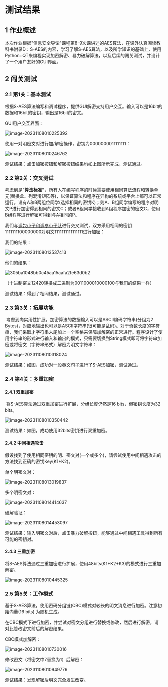 # 测试结果



## 1 作业概述

本次作业根据"信息安全导论"课程第8-9次课讲述的AES算法，在课外认真阅读教科书附录D：S-AES的内容，学习了解S-AES算法，以及所学知识的基础上，使用Python+QT来编程实现加密解密、暴力破解算法，以及后续的闯关测试，并设计了一个用户友好的GUI界面。



## 2 闯关测试

### 2.1 第1关：**基本测试**

​       根据S-AES算法编写和调试程序，提供GUI解密支持用户交互。输入可以是16bit的数据和16bit的密钥，输出是16bit的密文。

GUI用户交互界面：

![image-20231108010225392](assets/image-20231108010225392.png)

使用一对明密文对进行加/解密操作，密钥为0000000011111111：

![image-20231108010246762](assets/image-20231108010246762.png)

测试结果：点击加密按钮和解密按钮结果均如上图所示完成，测试通过。

### 2.2 第2关：交叉测试

​	考虑到是"**算法标准"**，所有人在编写程序的时候需要使用相同算法流程和转换单元(替换盒、列混淆矩阵等)，以保证算法和程序在异构的系统或平台上都可以正常运行。设有A和B两组位同学(选择相同的密钥K)；则A、B组同学编写的程序对明文P进行加密得到相同的密文C；或者B组同学接收到A组程序加密的密文C，使用B组程序进行解密可得到与A相同的P。

 我们与[调包小子和调参小子队](https://github.com/DeusExMachina2/S-AES)进行交叉测试，双方采用相同的密钥1111111100000000对明文1111111111111111进行加密：

我们的结果：

![image-20231108013537413](assets/image-20231108013537413.png)

他们的结果：

![305ba1048bb0c45aa15aafa2fe63d0b2](assets/305ba1048bb0c45aa15aafa2fe63d0b2.png)

（十进制密文12420转换成二进制为0011000010000100与我们的结果一样）

测试结果：得到了相同结果，测试通过。

### 2.3 第3关：拓展功能

​	考虑到向实用性扩展，加密算法的数据输入可以是ASCII编码字符串(分组为2 Bytes)，对应地输出也可以是ASCII字符串(很可能是乱码)。对于奇数长度的字符串，我们采取才字符串末尾加上一个空格来保障加解密的正常进行。程序设计了使用字符串的形式进行输入和输出的模式，只需要切换到String模式即可将字符串加密或将密文（字符串形式）解密为明文字符串：

![image-20231108010318024](assets/image-20231108010318024.png)

测试结果：如图，成功对一段英文句子进行了S-AES加密，测试通过。

### 2.4 第4关：多重加密

#### 2.4.1 双重加密

​	将S-AES算法通过双重加密进行扩展，分组长度仍然是16 bits，但密钥长度为32 bits。

![image-20231108010350442](assets/image-20231108010350442.png)

测试结果：如图，成功使用32bits密钥进行双重加密。

#### 2.4.2 中间相遇攻击

​	假设找到了使用相同密钥的明、密文对(一个或多个)，请尝试使用中间相遇攻击的方法找到正确的密钥Key(K1+K2)。

单个明密文对：

![image-20231108013019837](assets/image-20231108013019837.png)

多个明密文对：

![image-20231108014414637](assets/image-20231108014414637.png)

破解验证：

![image-20231108014453097](assets/image-20231108014453097.png)

测试结果：输入明密文对后，点击暴力破解按钮，能够通过中间相遇工具得到所有可能的密钥对。

#### 2.4.3 三重加密

​	将S-AES算法通过三重加密进行扩展，使用48bits(K1+K2+K3)的模式进行三重加解密。

![image-20231108010445325](assets/image-20231108010445325.png)

### 2.5 第5关：工作模式

​	基于S-AES算法，使用密码分组链(CBC)模式对较长的明文消息进行加密。注意初始向量(16 bits) 为随机生成。

​	在CBC模式下进行加密，并尝试对密文分组进行替换或修改，然后进行解密，请对比篡改密文前后的解密结果。

CBC模式加解密：

![image-20231108010730016](assets/image-20231108010730016.png)

修改密文（将密文中7替换为1）后解密：

![image-20231108010949776](assets/image-20231108010949776.png)

测试结果：发现解密后明文完全发生改变。